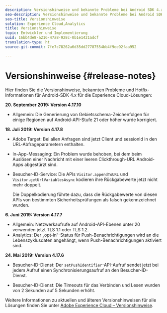 ```yaml
---
description: Versionshinweise und bekannte Probleme bei Android SDK 4.x für Experience Cloud-Lösungen.
seo-description: Versionshinweise und bekannte Probleme bei Android SDK 4.x für Experience Cloud-Lösungen.
seo-title: Versionshinweise
solution: Experience Cloud,Analytics
title: Versionshinweise
topic: Entwickler und Implementierung
uuid: 16bb4de8-a216-47a8-928c-0b1e1421adcf
translation-type: ht
source-git-commit: 7fe7c78262a6d35dd27787554bb4f9ee92faa952

---
```



# Versionshinweise {#release-notes}

Hier finden Sie die Versionshinweise, bekannten Probleme und Hotfix-Informationen für Android-SDK 4.x für die Experience Cloud-Lösungen:

**20. September 2019: Version 4.17.10**

* Allgemein: Die Generierung von Gebietsschema-Zeichenfolgen für einige Regionen auf Android-API-Stufe 21 oder höher wurde korrigiert.

**18. Juli 2019: Version 4.17.8**

* Adobe Target: Bei allen Anfragen sind jetzt Client und sessionId in den URL-Abfrageparametern enthalten.
* In-App-Messaging: Ein Problem wurde behoben, bei dem beim Auslösen einer Nachricht mit einer leeren Clickthrough-URL Android-Apps abgestürzt sind.
* Besucher-ID-Service: Die APIs `Visitor.appendToURL` und `Visitor.getUrlVariablesAsync` kodieren ihre Rückgabewerte jetzt nicht mehr doppelt.

   Die Doppelkodierung führte dazu, dass die Rückgabewerte von diesen APIs von bestimmten Sicherheitsprüfungen als falsch gekennzeichnet wurden.

**6. Juni 2019: Version 4.17.7**

* Allgemein: Netzwerkaufrufe auf Android-API-Ebenen unter 20 verwenden jetzt TLS 1.1 oder TLS 1.2.
* Analytics: Der „opt-in“-Status für Push-Benachrichtigungen wird an die Lebenszyklusdaten angehängt, wenn Push-Benachrichtigungen aktiviert sind.

**24. Mai 2019: Version 4.17.6**

* Besucher-ID-Dienst: Der
   `setPushIdentifier`-API-Aufruf sendet jetzt bei jedem Aufruf einen Synchronisierungsaufruf an den Besucher-ID-Dienst.

* Besucher-ID-Dienst: Die Timeouts für das Verbinden und Lesen wurden von 2 Sekunden auf 5 Sekunden erhöht.


Weitere Informationen zu aktuellen und älteren Versionshinweisen für alle Lösungen finden Sie unter [Adobe Experience Cloud – Versionshinweise](https://marketing.adobe.com/resources/help/de_DE/whatsnew/).
